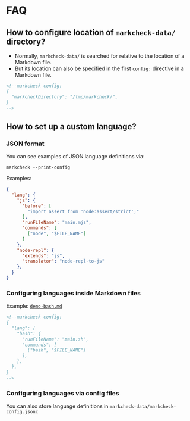 # FAQ

## How to configure location of `markcheck-data/` directory?

* Normally, `markcheck-data/` is searched for relative to the location of a Markdown file.
* But its location can also be specified in the first `config:` directive in a Markdown file.

```md
<!--markcheck config:
{
  "markcheckDirectory": "/tmp/markcheck/",
}
-->
```

## How to set up a custom language?

### JSON format

You can see examples of JSON language definitions via:

```
markcheck --print-config
```

Examples:

```json
{
  "lang": {
    "js": {
      "before": [
        "import assert from 'node:assert/strict';"
      ],
      "runFileName": "main.mjs",
      "commands": [
        ["node", "$FILE_NAME"]
      ]
    },
    "node-repl": {
      "extends": "js",
      "translator": "node-repl-to-js"
    },
  }
}
```

### Configuring languages inside Markdown files

Example: [`demo-bash.md`](https://github.com/rauschma/markcheck/blob/main/demo/demo-bash.md)

```md
<!--markcheck config:
{
  "lang": {
    "bash": {
      "runFileName": "main.sh",
      "commands": [
        ["bash", "$FILE_NAME"]
      ],
    },
  },
}
-->
```

### Configuring languages via config files

You can also store language definitions in `markcheck-data/markcheck-config.jsonc`
